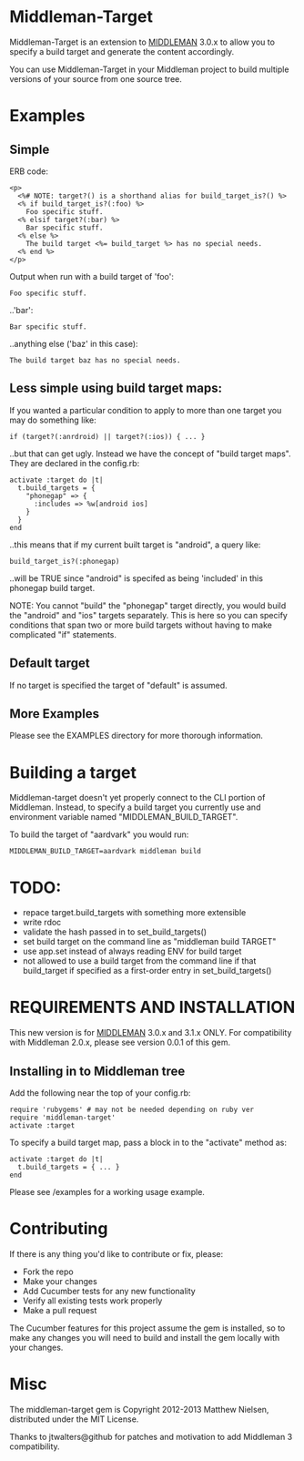 # Middleman-Target

Middleman-Target is an extension to [MIDDLEMAN] 3.0.x to allow you to specify a build target and generate the content accordingly.

You can use Middleman-Target in your Middleman project to build multiple versions of your source from one source tree.

# Examples

## Simple

ERB code:

    <p>
      <%# NOTE: target?() is a shorthand alias for build_target_is?() %>
      <% if build_target_is?(:foo) %>
        Foo specific stuff.
      <% elsif target?(:bar) %>
        Bar specific stuff.
      <% else %>
        The build target <%= build_target %> has no special needs.
      <% end %>
    </p>

Output when run with a build target of 'foo':

    Foo specific stuff.

..'bar':

    Bar specific stuff.

..anything else ('baz' in this case):

    The build target baz has no special needs.

## Less simple using build target maps:

If you wanted a particular condition to apply to more than one target you may do something like:

    if (target?(:anrdroid) || target?(:ios)) { ... }

..but that can get ugly.  Instead we have the concept of "build target maps".  They are declared in the config.rb:

    activate :target do |t|
      t.build_targets = {
        "phonegap" => {
          :includes => %w[android ios]
        }
      }
    end

..this means that if my current built target is "android", a query like:

    build_target_is?(:phonegap)

..will be TRUE since "android" is specifed as being 'included' in this phonegap build target.

NOTE: You cannot "build" the "phonegap" target directly, you would build the "android" and "ios" targets separately.  This is here so you can specify conditions that span two or more build targets without having to make complicated "if" statements.

## Default target

If no target is specified the target of "default" is assumed.

## More Examples

Please see the EXAMPLES directory for more thorough information.

# Building a target

Middleman-target doesn't yet properly connect to the CLI portion of Middleman.  Instead, to specify a build target you currently use and environment variable named "MIDDLEMAN_BUILD_TARGET".

To build the target of "aardvark" you would run:

    MIDDLEMAN_BUILD_TARGET=aardvark middleman build

# TODO:

* repace target.build_targets with something more extensible
* write rdoc
* validate the hash passed in to set_build_targets()
* set build target on the command line as "middleman build TARGET"
* use app.set instead of always reading ENV for build target
* not allowed to use a build target from the command line if that build_target if specified as a first-order entry in set_build_targets()

# REQUIREMENTS AND INSTALLATION

This new version is for [MIDDLEMAN] 3.0.x and 3.1.x ONLY. For compatibility with Middleman 2.0.x, please see version 0.0.1 of this gem.

## Installing in to Middleman tree

Add the following near the top of your config.rb:

    require 'rubygems' # may not be needed depending on ruby ver
    require 'middleman-target'
    activate :target

To specify a build target map, pass a block in to the "activate" method as:

    activate :target do |t|
      t.build_targets = { ... }
    end

Please see /examples for a working usage example.

# Contributing

If there is any thing you'd like to contribute or fix, please:

  * Fork the repo
  * Make your changes
  * Add Cucumber tests for any new functionality
  * Verify all existing tests work properly
  * Make a pull request

The Cucumber features for this project assume the gem is installed, so to make any changes you will need to build and install the gem locally with your changes.

# Misc

The middleman-target gem is Copyright 2012-2013 Matthew Nielsen, distributed under the MIT License.

Thanks to jtwalters@github for patches and motivation to add Middleman 3 compatibility.

[MIDDLEMAN]: https://github.com/middleman/middleman/